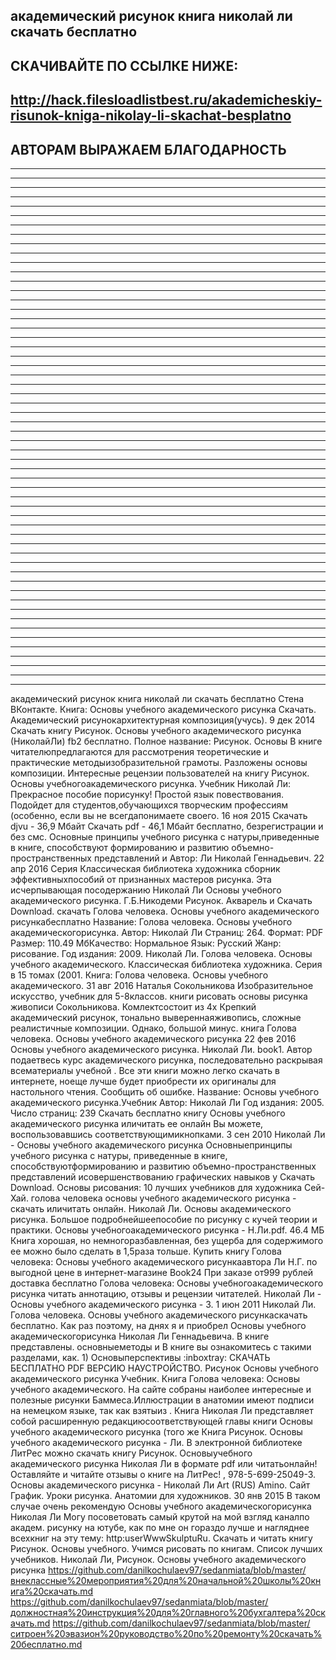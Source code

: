 академический рисунок книга николай ли скачать бесплатно
--------------------------------------------------
СКАЧИВАЙТЕ ПО ССЫЛКЕ НИЖЕ:
--------------------------------------------------
http://hack.filesloadlistbest.ru/akademicheskiy-risunok-kniga-nikolay-li-skachat-besplatno
--------------------------------------------------
АВТОРАМ ВЫРАЖАЕМ БЛАГОДАРНОСТЬ
--------------------------------------------------
--------------------------------------------------
--------------------------------------------------
--------------------------------------------------
--------------------------------------------------
--------------------------------------------------
--------------------------------------------------
--------------------------------------------------
--------------------------------------------------
--------------------------------------------------
--------------------------------------------------
--------------------------------------------------
--------------------------------------------------
--------------------------------------------------
--------------------------------------------------
--------------------------------------------------
--------------------------------------------------
--------------------------------------------------
--------------------------------------------------
--------------------------------------------------
--------------------------------------------------
--------------------------------------------------
--------------------------------------------------
--------------------------------------------------
--------------------------------------------------
--------------------------------------------------
--------------------------------------------------
--------------------------------------------------
--------------------------------------------------
--------------------------------------------------
--------------------------------------------------
--------------------------------------------------
--------------------------------------------------
--------------------------------------------------
--------------------------------------------------
--------------------------------------------------
--------------------------------------------------
--------------------------------------------------
--------------------------------------------------
--------------------------------------------------
--------------------------------------------------
--------------------------------------------------
--------------------------------------------------
--------------------------------------------------
--------------------------------------------------
--------------------------------------------------
--------------------------------------------------
--------------------------------------------------
--------------------------------------------------
--------------------------------------------------
--------------------------------------------------
--------------------------------------------------
--------------------------------------------------
--------------------------------------------------
--------------------------------------------------
--------------------------------------------------
--------------------------------------------------
академический рисунок книга николай ли скачать бесплатно Стена  ВКонтакте. Книга: Основы учебного академического рисунка  Скачать. Академический рисунокархитектурная композиция(учусь). 9 дек 2014  Cкачать книгу Рисунок. Основы учебного академического рисунка (НиколайЛи) fb2 бесплатно. Полное название: Рисунок. Основы  В книге читателюпредлагаются для рассмотрения теоретические и практические методыизобразительной грамоты. Разложены основы композиции. Интересные рецензии пользователей на книгу Рисунок. Основы учебногоакадемического рисунка. Учебник Николай Ли: Прекрасное пособие порисунку! Простой язык повествования. Подойдет для студентов,обучающихся творческим профессиям (особенно, если вы не всегдапонимаете своего. 16 ноя 2015  Cкачать djvu - 36,9 Мбайт Cкачать pdf - 46,1 Мбайт бесплатно, безрегистрации и без смс.  Основные принципы учебного рисунка с натуры,приведенные в книге, способствуют формированию и развитию объемно-пространственных представлений и  Автор: Ли Николай Геннадьевич. 22 апр 2016  Серия Классическая библиотека художника  сборник эффективныхпособий от признанных мастеров рисунка. Эта исчерпывающая посодержанию  Николай Ли  Основы учебного академического рисунка. Г.Б.Никодеми  Рисунок. Акварель и  Скачать  Download. скачать Голова человека. Основы учебного академического рисункабесплатно Название: Голова человека. Основы учебного академическогорисунка. Автор: Николай Ли Страниц: 264. Формат: PDF Размер: 110.49 МбКачество: Нормальное Язык: Русский Жанр: рисование. Год издания: 2009. Николай Ли. Голова человека. Основы учебного академического. Классическая библиотека художника. Серия в 15 томах (2001. Книга: Голова человека. Основы учебного академического. 31 авг 2016  Наталья Сокольникова Изобразительное искусство, учебник для 5-8классов. книги рисовать основы рисунка живописи Сокольникова. Комлектсостоит из 4х  Крепкий академический рисунок, тонально вывереннаяживопись, сложные реалистичные композиции. Однако, большой минус. книга Голова человека. Основы учебного академического рисунка
22 фев 2016  Основы учебного академического рисунка. Николай Ли. book1. Автор подаетвесь курс академического рисунка, последовательно раскрывая всематериалы учебной . Все эти книги можно легко скачать в интернете, ноеще лучше будет приобрести их оригиналы для настольного чтения. Сообщить об ошибке. Название: Основы учебного академического рисунка.Учебник Автор: Николай Ли Год издания: 2005. Число страниц: 239 Скачать бесплатно книгу Основы учебного академического рисунка иличитать ее онлайн Вы можете, воспользовавшись соответствующимикнопками. 3 сен 2010  Николай Ли - Основы учебного академического рисунка  Основныепринципы учебного рисунка с натуры, приведенные в книге, способствуютформированию и развитию объемно-пространственных представлений исовершенствованию графических навыков у  Скачать  Download. Основы рисования: 10 лучших учебников для художника  Сей-Хай. голова человека основы учебного академического рисунка - скачать иличитать онлайн. Николай Ли. Основы академического рисунка. Большое подробнейшеепособие по рисунку с кучей теории и практики. Основы учебногоакадемического рисунка - Н.Ли.pdf. 46.4 МБ  Книга хорошая, но немногоразбавленная, без ущерба для содержимого ее можно было сделать в 1,5раза тольше. Купить книгу Голова человека: Основы учебного академического рисункаавтора Ли Н.Г. по выгодной цене в интернет-магазине Book24 При заказе от999 рублей доставка бесплатно Голова человека: Основы учебногоакадемического рисунка  читать аннотацию, отзывы и рецензии читателей. Николай Ли - Основы учебного академического рисунка - 3. 1 июн 2011  Николай Ли. Голова человека. Основы учебного академического рисункаскачать бесплатно. Как раз поэтому, на днях я и приобрел Основы учебного академическогорисунка Николая Ли Геннадьевича. В книге представлены. основныеметоды и  В книге вы ознакомитесь с такими разделами, как. 1) Основыперспективы  :inboxtray: СКАЧАТЬ БЕСПЛАТНО PDF ВЕРСИЮ НАУСТРОЙСТВО. Рисунок Основы учебного академического рисунка Учебник. Книга Голова человека: Основы учебного академического. На сайте собраны наиболее интересные и полезные рисунки Баммеса.Иллюстрации в анатомии имеют подписи на немецком языке, так как взятыиз . Книга Николая Ли представляет собой расширенную редакциюсоответствующей главы книги Основы учебного академического рисунка (того же
Книга Рисунок. Основы учебного академического рисунка - Ли. В электронной библиотеке ЛитРес можно скачать книгу Рисунок. Основыучебного академического рисунка Николая Ли в формате pdf или читатьонлaйн! Оставляйте и читайте отзывы о книге на ЛитРес! , 978-5-699-25049-3. Основы академического рисунка - Николай Ли  Art (RUS) Amino. Сайт График. Уроки рисунка. Анатомии для художников. 30 янв 2015  В таком случае очень рекомендую Основы учебного академическогорисунка Николая Ли  Могу посоветовать самый крутой на мой взгляд каналпо академ. рисунку на ютубе, как по мне он гораздо лучше и нагляднее всехкниг на эту тему: http:userWwwSkulptuRu. Скачать и читать книгу Рисунок. Основы учебного. Учимся рисовать по книгам. Список лучших учебников. Николай Ли, Рисунок. Основы учебного академического рисунка
https://github.com/danilkochulaev97/sedanmiata/blob/master/внеклассные%20мероприятия%20для%20начальной%20школы%20книга%20скачать.md
https://github.com/danilkochulaev97/sedanmiata/blob/master/должностная%20инструкция%20для%20главного%20бухгалтера%20скачать.md
https://github.com/danilkochulaev97/sedanmiata/blob/master/ситроен%20эвазион%20руководство%20по%20ремонту%20скачать%20бесплатно.md